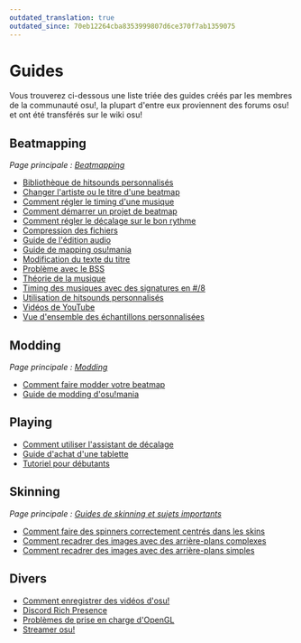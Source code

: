 ```yaml
---
outdated_translation: true
outdated_since: 70eb12264cba8353999807d6ce370f7ab1359075
---
```


# Guides

Vous trouverez ci-dessous une liste triée des guides créés par les membres de la communauté osu!, la plupart d'entre eux proviennent des forums osu! et ont été transférés sur le wiki osu!

## Beatmapping

*Page principale : [Beatmapping](/wiki/Beatmapping)*

- [Bibliothèque de hitsounds personnalisés](Custom_Hitsound_Library)
- [Changer l'artiste ou le titre d'une beatmap](Changing_the_Artist_or_Title)
- [Comment régler le timing d'une musique](How_to_Time_Songs)
- [Comment démarrer un projet de beatmap](Starting_a_Beatmap_Project)
- [Comment régler le décalage sur le bon rythme](Setting_the_Offset_on_the_Correct_Beat)
- [Compression des fichiers](Compressing_files)
- [Guide de l'édition audio](Audio_Editing)
- [Guide de mapping osu!mania](osu!mania_Mapping_Guide)
- [Modification du texte du titre](/wiki/Beatmap/Title_text#changer-le-texte-du-titre)
- [Problème avec le BSS](BSS_Issues)
- [Théorie de la musique](/wiki/Music_theory)
- [Timing des musiques avec des signatures en #/8](Timing_Songs_With_8-Signatures)
- [Utilisation de hitsounds personnalisés](Using_custom_hitsounds)
- [Vidéos de YouTube](Videos_from_YouTube)
- [Vue d'ensemble des échantillons personnalisées](Custom_Sample_Overrides)

## Modding

*Page principale : [Modding](/wiki/Modding)*

- [Comment faire modder votre beatmap](Getting_Your_Map_Modded)
- [Guide de modding d'osu!mania](osu!mania_modding_guide)

## Playing

- [Comment utiliser l'assistant de décalage](How_to_Use_the_Offset_Wizard)
- [Guide d'achat d'une tablette](Tablet_Purchase)
- [Tutoriel pour débutants](Beginner's_Tutorial)

## Skinning

*Page principale : [Guides de skinning et sujets importants](/wiki/Skinning/Guides_and_important_threads)*

- [Comment faire des spinners correctement centrés dans les skins](Making_Properly_Centred_Spinners)
- [Comment recadrer des images avec des arrière-plans complexes](Cropping_with_Complex_Backgrounds)
- [Comment recadrer des images avec des arrière-plans simples](Cropping_with_Simple_Backgrounds)

## Divers

- [Comment enregistrer des vidéos d'osu!](Recording_osu!)
- [Discord Rich Presence](Discord_Rich_Presence)
- [Problèmes de prise en charge d'OpenGL](OpenGL_Support_Issues)
- [Streamer osu!](Livestreaming_osu!)
